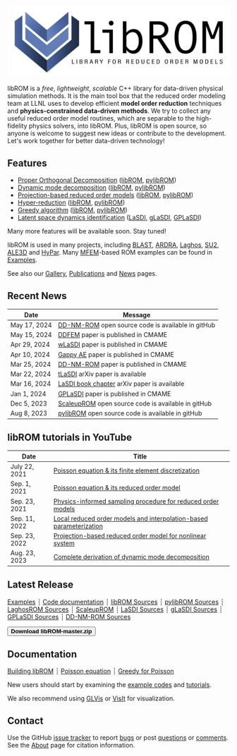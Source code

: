<div class="col-md-6" markdown="1">

[![libROM logo](img/logo-libROM2.png)](gallery.md)

libROM is a _free_, _lightweight_, _scalable_ C++ library for data-driven
physical simulation methods.  It is the main tool box that the reduced order
modeling team at LLNL uses to develop efficient **model order reduction**
techniques and **physics-constrained data-driven methods**. We try to collect
any useful reduced order model routines, which are separable to the
high-fidelity physics solvers, into libROM. Plus, libROM is open source, so
anyone is welcome to suggest new ideas or contribute to the development. Let's
work together for better data-driven technology!

## Features

* [Proper Orthogonal Decomposition](features.md#proper-orthogonal-decomposition) ([libROM](https://github.com/LLNL/libROM), [pylibROM](https://github.com/LLNL/pylibROM))
* [Dynamic mode decomposition](features.md#dynamic-mode-decomposition) ([libROM](https://github.com/LLNL/libROM), [pylibROM](https://github.com/LLNL/pylibROM))
* [Projection-based reduced order models](features.md#projection-based-reduced-order-model) ([libROM](https://github.com/LLNL/libROM), [pylibROM](https://github.com/LLNL/pylibROM))
* [Hyper-reduction](features.md#hyper-reduction) ([libROM](https://github.com/LLNL/libROM), [pylibROM](https://github.com/LLNL/pylibROM)) 
* [Greedy algorithm](features.md#greedy-sampling-algorithm) ([libROM](https://github.com/LLNL/libROM), [pylibROM](https://github.com/LLNL/pylibROM)) 
* [Latent space dynamics identification](features.md#latent-space-dynamics-identification) ([LaSDI](https://github.com/LLNL/LaSDI), [gLaSDI](https://github.com/LLNL/gLaSDI), [GPLaSDI](https://github.com/LLNL/gpLaSDI))

Many more features will be available soon. Stay tuned!

libROM is used in many projects, including
[BLAST](http://www.llnl.gov/casc/blast),
[ARDRA](https://computing.llnl.gov/projects/ardra-scaling-up-sweep-transport-algorithms),
[Laghos](https://github.com/CEED/Laghos/tree/rom), 
[SU2](https://su2code.github.io/),
[ALE3D](https://wci.llnl.gov/simulation/computer-codes/ale3d)
and [HyPar](http://hypar.github.io/a00126.html). Many [MFEM](https://mfem.org)-based ROM
examples can be found in [Examples](examples.md).

See also our [Gallery](gallery.md), [Publications](publications.md) and
[News](news.md) pages.

</div><div class="col-md-6 news-table" markdown="1">


## Recent News

Date         | Message
------------ | -----------------------------------------------------------------
May 17, 2024 | [DD-NM-ROM](https://github.com/LLNL/DD-NM-ROM) open source code is available in gitHub
May 15, 2024 | [DDFEM](https://doi.org/10.1016/j.cma.2024.117041) paper is published in CMAME
Apr 29, 2024 | [wLaSDI](https://doi.org/10.1016/j.cma.2024.116998) paper is published in CMAME
Apr 10, 2024 | [Gappy AE](https://doi.org/10.1016/j.cma.2024.116978) paper is published in CMAME
Mar 25, 2024 | [DD-NM-ROM](https://doi.org/10.1016/j.cma.2024.116943) paper is published in CMAME
Mar 22, 2024 | [tLaSDI](https://arxiv.org/pdf/2403.05848) arXiv paper is available 
Mar 16, 2024 | [LaSDI book chapter](https://arxiv.org/pdf/2403.10748) arXiv paper is available
Jan 1, 2024 | [GPLaSDI](https://doi.org/10.1016/j.cma.2023.116535) paper is published in CMAME
Dec 5, 2023 | [ScaleupROM](https://github.com/LLNL/scaleupROM) open source code is available in gitHub 
Aug 8, 2023 | [pylibROM](https://github.com/LLNL/pylibROM) open source code is available in gitHub

## libROM tutorials in YouTube
Date         | Title
------------ | -----------------------------------------------------------------
July 22, 2021| [Poisson equation & its finite element discretization](https://youtu.be/YaZPtlbGay4)
Sep. 1, 2021| [Poisson equation & its reduced order model](https://youtu.be/YlFrBP31riA)
Sep. 23, 2021| [Physics-informed sampling procedure for reduced order models](https://youtu.be/A5JlIXRHxrI)
Sep. 11, 2022| [Local reduced order models and interpolation-based parameterization](https://youtu.be/KLyWZQRZ4hU)
Sep. 23, 2022| [Projection-based reduced order model for nonlinear system](https://youtu.be/EfoeOltd9Fo)
Aug. 23, 2023| [Complete derivation of dynamic mode decomposition](https://youtu.be/YmxFkQAHSLM?si=03kdOe99j00IdUuM)

## Latest Release

[Examples](examples.md)
┊ [Code documentation](https://librom.readthedocs.io/en/latest/index.html)
┊ [libROM Sources](https://github.com/LLNL/libROM)
┊ [pylibROM Sources](https://github.com/LLNL/pylibROM)
┊ [LaghosROM Sources](https://github.com/CEED/Laghos/tree/rom/rom)
┊ [ScaleupROM](https://github.com/LLNL/scaleupROM)
┊ [LaSDI Sources](https://github.com/LLNL/LaSDI)
┊ [gLaSDI Sources](https://github.com/LLNL/gLaSDI)
┊ [GPLaSDI Sources](https://github.com/LLNL/GPLaSDI)
┊ [DD-NM-ROM Sources](https://github.com/LLNL/DD-NM-ROM)

[<button type="button" class="btn btn-success">
**Download libROM-master.zip**
</button>](https://github.com/LLNL/libROM/archive/refs/heads/master.zip)

<!---
[Older releases](download.md) ┊ [Python wrapper](https://github.com/mfem/PylibROM)
-->

## Documentation

[Building libROM](building.md)
┊ [Poisson equation](poisson.md)
┊ [Greedy for Poisson](poisson_greedy.md)

New users should start by examining the [example codes](examples.md) and
[tutorials](poisson.md).

We also recommend using [GLVis](http://glvis.org) or
[VisIt](https://visit-dav.github.io/visit-website/) for visualization.


## Contact

Use the GitHub [issue tracker](https://github.com/LLNL/libROM/issues)
to report [bugs](https://github.com/LLNL/libROM/issues/new?labels=bug)
or post [questions](https://github.com/LLNL/libROM/issues/new?labels=question)
or [comments](https://github.com/LLNL/libROM/issues/new?labels=comments).
See the [About](about.md) page for citation information.


</div>

<div class="col-md-12"></div>
